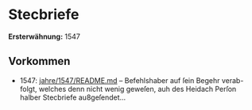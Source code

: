 # Stecbriefe

**Ersterwähnung:** 1547

## Vorkommen
- 1547: [jahre/1547/README.md](../jahre/1547/README.md) – Befehlshaber auf ſein Begehr verab-
folgt, welches denn nicht wenig geweſen, auh des Heidach
Perſon halber Stecbriefe au8geſendet...
